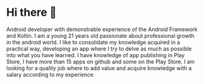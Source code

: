 # Hi there 👋

Android developer with demonstrable experience of the Android Framework and Koltin. I am a young
21 years old passionate about professional growth in the android world. I like to consolidate
my knowledge acquired in a practical way, developing an app where I try to
delve as much as possible into what you have learned. I have knowledge of app publishing in
Play Store, I have more than 15 apps on github and some on the Play Store. I am looking for a quality job
where to add value and acquire knowledge with a salary according to my experience.
